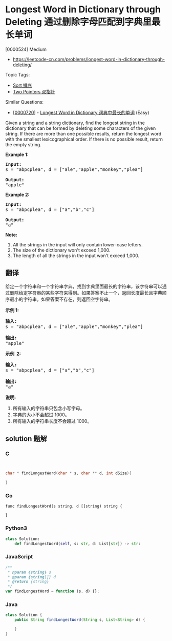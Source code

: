 # Longest Word in Dictionary through Deleting 通过删除字母匹配到字典里最长单词

[0000524] Medium

- https://leetcode-cn.com/problems/longest-word-in-dictionary-through-deleting/

Topic Tags:

- [Sort 排序](https://leetcode-cn.com/tag/sort/)
- [Two Pointers 双指针](https://leetcode-cn.com/tag/two-pointers/)

Similar Questions:

- [[0000720](https://leetcode-cn.com/problems/longest-word-in-dictionary/)] - [Longest Word in Dictionary 词典中最长的单词](./0000720.longest-word-in-dictionary.md) (Easy)

Given a string and a string dictionary, find the longest string in the dictionary that can be formed by deleting some characters of the given string. If there are more than one possible results, return the longest word with the smallest lexicographical order. If there is no possible result, return the empty string.

**Example 1:**

<pre><b>Input:</b>
s = "abpcplea", d = ["ale","apple","monkey","plea"]

<b>Output:</b> 
"apple"
</pre>

**Example 2:**

<pre><b>Input:</b>
s = "abpcplea", d = ["a","b","c"]

<b>Output:</b> 
"a"
</pre>

**Note:**

1.  All the strings in the input will only contain lower-case letters.
2.  The size of the dictionary won't exceed 1,000.
3.  The length of all the strings in the input won't exceed 1,000.

## 翻译

给定一个字符串和一个字符串字典，找到字典里面最长的字符串，该字符串可以通过删除给定字符串的某些字符来得到。如果答案不止一个，返回长度最长且字典顺序最小的字符串。如果答案不存在，则返回空字符串。

**示例 1:**

<pre><strong>输入:</strong>
s = "abpcplea", d = ["ale","apple","monkey","plea"]

<strong>输出:</strong> 
"apple"
</pre>

**示例  2:**

<pre><strong>输入:</strong>
s = "abpcplea", d = ["a","b","c"]

<strong>输出:</strong> 
"a"
</pre>

**说明:**

1.  所有输入的字符串只包含小写字母。
2.  字典的大小不会超过 1000。
3.  所有输入的字符串长度不会超过 1000。

## solution 题解

### C

```c


char * findLongestWord(char * s, char ** d, int dSize){

}


```

### Go

```golang
func findLongestWord(s string, d []string) string {

}
```

### Python3

```python
class Solution:
    def findLongestWord(self, s: str, d: List[str]) -> str:

```

### JavaScript

```javascript
/**
 * @param {string} s
 * @param {string[]} d
 * @return {string}
 */
var findLongestWord = function (s, d) {};
```

### Java

```java
class Solution {
    public String findLongestWord(String s, List<String> d) {

    }
}
```
